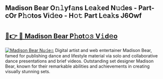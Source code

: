 ## Madison Bear O𝚗𝚕yf𝚊ns L𝚎a𝚔ed N𝚞𝚍es - Part-cOr P𝚑𝚘tos Vi𝚍𝚎o - H𝚘𝚝 Part L𝚎a𝚔s J6Owf

# <h2><a href="http://kf6fk8.oniu.top/?m=Madison+Bear">🔗👉 🔴 Madison Bear P𝚑ot𝚘𝚜 V𝚒d𝚎o</a></h2>

[![Madison Bear Nu𝚍e𝚜](https://i.imgur.com/0qMVB7G.gif)](http://kf6fk8.oniu.top/?m=Madison+Bear)
Digital artist and web entertainer Madison Bear, famed for publishing dance and lifestyle material via solo and collaborative dance presentations and brief videos. Outstanding set designer Madison Bear, known for their remarkable abilities and achievements in creating visually stunning sets.  
